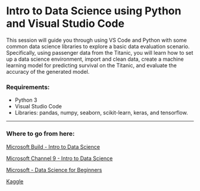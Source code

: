 # Intro to Data Science using Python and Visual Studio Code

This session will guide you through using VS Code and Python with some common data science libraries to explore a basic data evaluation scenario. Specifically, using passenger data from the Titanic, you will learn how to set up a data science environment, import and clean data, create a machine learning model for predicting survival on the Titanic, and evaluate the accuracy of the generated model.

### Requirements:

- Python 3
- Visual Studio Code
- Libraries: pandas, numpy, seaborn, scikit-learn, keras, and tensorflow.

---

### Where to go from here:

[Microsoft Build - Intro to Data Science](https://docs.microsoft.com/en-us/shows/dev-intro-to-data-science/)

[Microsoft Channel 9 - Intro to Data Science](https://github.com/microsoft/c9-dev-intro-data-science)

[Microsoft - Data Science for Beginners](https://github.com/microsoft/Data-Science-For-Beginners)

[Kaggle](https://www.kaggle.com/)
